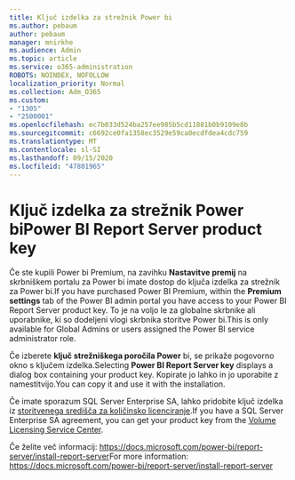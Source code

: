 ```yaml
---
title: Ključ izdelka za strežnik Power bi
ms.author: pebaum
author: pebaum
manager: mnirkhe
ms.audience: Admin
ms.topic: article
ms.service: o365-administration
ROBOTS: NOINDEX, NOFOLLOW
localization_priority: Normal
ms.collection: Adm_O365
ms.custom:
- "1305"
- "2500001"
ms.openlocfilehash: ec7b033d524ba257ee985b5cd11881b0b9109e8b
ms.sourcegitcommit: c6692ce0fa1358ec3529e59ca0ecdfdea4cdc759
ms.translationtype: MT
ms.contentlocale: sl-SI
ms.lasthandoff: 09/15/2020
ms.locfileid: "47801965"
---
```

# <a name="power-bi-report-server-product-key"></a><span data-ttu-id="6927c-102">Ključ izdelka za strežnik Power bi</span><span class="sxs-lookup"><span data-stu-id="6927c-102">Power BI Report Server product key</span></span>

<span data-ttu-id="6927c-103">Če ste kupili Power bi Premium, na zavihku **Nastavitve premij** na skrbniškem portalu za Power bi imate dostop do ključa izdelka za strežnik za Power bi.</span><span class="sxs-lookup"><span data-stu-id="6927c-103">If you have purchased Power BI Premium, within the **Premium settings** tab of the Power BI admin portal you have access to your Power BI Report Server product key.</span></span> <span data-ttu-id="6927c-104">To je na voljo le za globalne skrbnike ali uporabnike, ki so dodeljeni vlogi skrbnika storitve Power bi.</span><span class="sxs-lookup"><span data-stu-id="6927c-104">This is only available for Global Admins or users assigned the Power BI service administrator role.</span></span>

<span data-ttu-id="6927c-105">Če izberete **ključ strežniškega poročila Power** bi, se prikaže pogovorno okno s ključem izdelka.</span><span class="sxs-lookup"><span data-stu-id="6927c-105">Selecting **Power BI Report Server key** displays a dialog box containing your product key.</span></span> <span data-ttu-id="6927c-106">Kopirate jo lahko in jo uporabite z namestitvijo.</span><span class="sxs-lookup"><span data-stu-id="6927c-106">You can copy it and use it with the installation.</span></span>

<span data-ttu-id="6927c-107">Če imate sporazum SQL Server Enterprise SA, lahko pridobite ključ izdelka iz [storitvenega središča za količinsko licenciranje](https://www.microsoft.com/Licensing/servicecenter/).</span><span class="sxs-lookup"><span data-stu-id="6927c-107">If you have a SQL Server Enterprise SA agreement, you can get your product key from the [Volume Licensing Service Center](https://www.microsoft.com/Licensing/servicecenter/).</span></span>

<span data-ttu-id="6927c-108">Če želite več informacij: https://docs.microsoft.com/power-bi/report-server/install-report-server</span><span class="sxs-lookup"><span data-stu-id="6927c-108">For more information: https://docs.microsoft.com/power-bi/report-server/install-report-server</span></span>
